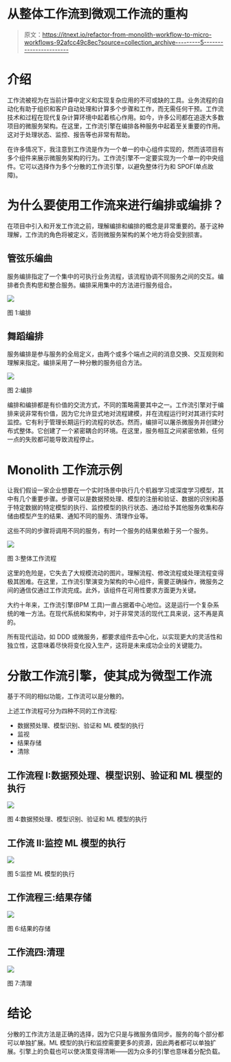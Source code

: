 # 从整体工作流到微观工作流的重构

> 原文：<https://itnext.io/refactor-from-monolith-workflow-to-micro-workflows-92afcc49c8ec?source=collection_archive---------5----------------------->

# 介绍

工作流被视为在当前计算中定义和实现复杂应用的不可或缺的工具。业务流程的自动化有助于组织和客户自动处理和计算多个步骤和工作，而无需任何干预。工作流技术和过程在现代复杂计算环境中起着核心作用。如今，许多公司都在追逐大多数项目的微服务架构。在这里，工作流引擎在编排各种服务中起着至关重要的作用。这对于处理状态、监控、报告等也非常有帮助。

在许多情况下，我注意到工作流是作为一个单一的中心组件实现的，然而该项目有多个组件来展示微服务架构的行为。工作流引擎不一定要实现为一个单一的中央组件。它可以选择作为多个分散的工作流引擎，以避免整体行为和 SPOF(单点故障)。

# 为什么要使用工作流来进行编排或编排？

在项目中引入和开发工作流之前，理解编排和编排的概念是非常重要的。基于这种理解，工作流的角色将被定义，否则微服务架构的某个地方将会受到损害。

## 管弦乐编曲

服务编排指定了一个集中的可执行业务流程，该流程协调不同服务之间的交互。编排者负责构思和整合服务。编排采用集中的方法进行服务组合。

![](img/4fc9cccc71c3fd590516ba914f75dace.png)

图 1:编排

## 舞蹈编排

服务编排是参与服务的全局定义，由两个或多个端点之间的消息交换、交互规则和理解来指定。编排采用了一种分散的服务组合方法。

![](img/a7ebe0d47fd23a7a802c66ddcdbbad6e.png)

图 2:编排

编排和编排都是有价值的交流方式，不同的策略需要其中之一。工作流引擎对于编排来说非常有价值，因为它允许显式地对流程建模，并在流程运行时对其进行实时监控。它有利于管理长期运行的流程的状态。然而，编排可以屠杀微服务并创建分布式整体。它创建了一个紧密耦合的环境。在这里，服务相互之间紧密依赖，任何一点的失败都可能导致流程停止。

# Monolith 工作流示例

让我们假设一家企业想要在一个实时场景中执行几个机器学习或深度学习模型，其中有几个重要步骤。步骤可以是数据预处理、模型的注册和验证、数据的识别和基于特定数据的特定模型的执行、监控模型的执行状态、通过给予其他服务收集和存储由模型产生的结果、通知不同的服务、清理作业等。

这些不同的步骤将调用不同的服务，有时一个服务的结果依赖于另一个服务。

![](img/578c65c6e899a9fb7874def438e048d2.png)

图 3:整体工作流程

这里的危险是，它失去了大规模流动的图片。理解流程、修改流程或处理流程变得极其困难。在这里，工作流引擎演变为架构的中心组件，需要正确操作，微服务之间的通信仅通过工作流完成。此外，该组件在可用性要求方面更为关键。

大约十年来，工作流引擎(BPM 工具)一直占据着中心地位。这是运行一个复杂系统的唯一方法。在现代系统和架构中，对于非常灵活的现代工具来说，这不再是真的。

所有现代运动，如 DDD 或微服务，都要求组件去中心化，以实现更大的灵活性和独立性，这意味着尽快将变化投入生产，这将是未来成功企业的关键能力。

# 分散工作流引擎，使其成为微型工作流

基于不同的相似功能，工作流可以是分散的。

上述工作流程可分为四种不同的工作流程:

*   数据预处理、模型识别、验证和 ML 模型的执行
*   监视
*   结果存储
*   清除

## 工作流程 I:数据预处理、模型识别、验证和 ML 模型的执行

![](img/8e7313bbb7e59c2aa1daa51cff60dc4f.png)

图 4:数据预处理、模型识别、验证和 ML 模型的执行

## 工作流 II:监控 ML 模型的执行

![](img/bf9bc9b6ff4c62551e881777efdda130.png)

图 5:监控 ML 模型的执行

## 工作流程三:结果存储

![](img/c4a68d17a511e2b9785dae715594108b.png)

图 6:结果的存储

## 工作流四:清理

![](img/cd8d84f343ddbbd0181d9b7bb472b611.png)

图 7:清理

# 结论

分散的工作流方法是正确的选择，因为它只是与微服务值同步。服务的每个部分都可以单独扩展。ML 模型的执行和监控需要更多的资源，因此两者都可以单独扩展。引擎上的负载也可以使决策变得清晰——因为众多的引擎也意味着分配负载。
